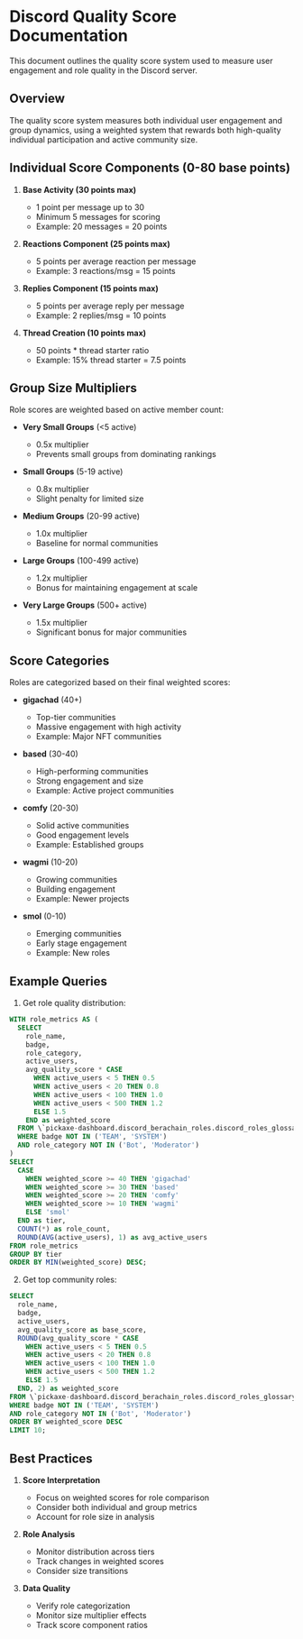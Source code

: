 # Discord Quality Score Documentation

This document outlines the quality score system used to measure user engagement and role quality in the Discord server.

## Overview

The quality score system measures both individual user engagement and group dynamics, using a weighted system that rewards both high-quality individual participation and active community size.

## Individual Score Components (0-80 base points)

1. **Base Activity (30 points max)**
   - 1 point per message up to 30
   - Minimum 5 messages for scoring
   - Example: 20 messages = 20 points

2. **Reactions Component (25 points max)**
   - 5 points per average reaction per message
   - Example: 3 reactions/msg = 15 points

3. **Replies Component (15 points max)**
   - 5 points per average reply per message
   - Example: 2 replies/msg = 10 points

4. **Thread Creation (10 points max)**
   - 50 points * thread starter ratio
   - Example: 15% thread starter = 7.5 points

## Group Size Multipliers

Role scores are weighted based on active member count:

- **Very Small Groups** (<5 active)
  - 0.5x multiplier
  - Prevents small groups from dominating rankings

- **Small Groups** (5-19 active)
  - 0.8x multiplier
  - Slight penalty for limited size

- **Medium Groups** (20-99 active)
  - 1.0x multiplier
  - Baseline for normal communities

- **Large Groups** (100-499 active)
  - 1.2x multiplier
  - Bonus for maintaining engagement at scale

- **Very Large Groups** (500+ active)
  - 1.5x multiplier
  - Significant bonus for major communities

## Score Categories

Roles are categorized based on their final weighted scores:

- **gigachad** (40+)
  - Top-tier communities
  - Massive engagement with high activity
  - Example: Major NFT communities

- **based** (30-40)
  - High-performing communities
  - Strong engagement and size
  - Example: Active project communities

- **comfy** (20-30)
  - Solid active communities
  - Good engagement levels
  - Example: Established groups

- **wagmi** (10-20)
  - Growing communities
  - Building engagement
  - Example: Newer projects

- **smol** (0-10)
  - Emerging communities
  - Early stage engagement
  - Example: New roles

## Example Queries

1. Get role quality distribution:
```sql
WITH role_metrics AS (
  SELECT 
    role_name,
    badge,
    role_category,
    active_users,
    avg_quality_score * CASE 
      WHEN active_users < 5 THEN 0.5
      WHEN active_users < 20 THEN 0.8
      WHEN active_users < 100 THEN 1.0
      WHEN active_users < 500 THEN 1.2
      ELSE 1.5
    END as weighted_score
  FROM \`pickaxe-dashboard.discord_berachain_roles.discord_roles_glossary\`
  WHERE badge NOT IN ('TEAM', 'SYSTEM')
  AND role_category NOT IN ('Bot', 'Moderator')
)
SELECT 
  CASE 
    WHEN weighted_score >= 40 THEN 'gigachad'
    WHEN weighted_score >= 30 THEN 'based'
    WHEN weighted_score >= 20 THEN 'comfy'
    WHEN weighted_score >= 10 THEN 'wagmi'
    ELSE 'smol'
  END as tier,
  COUNT(*) as role_count,
  ROUND(AVG(active_users), 1) as avg_active_users
FROM role_metrics
GROUP BY tier
ORDER BY MIN(weighted_score) DESC;
```

2. Get top community roles:
```sql
SELECT 
  role_name,
  badge,
  active_users,
  avg_quality_score as base_score,
  ROUND(avg_quality_score * CASE 
    WHEN active_users < 5 THEN 0.5
    WHEN active_users < 20 THEN 0.8
    WHEN active_users < 100 THEN 1.0
    WHEN active_users < 500 THEN 1.2
    ELSE 1.5
  END, 2) as weighted_score
FROM \`pickaxe-dashboard.discord_berachain_roles.discord_roles_glossary\`
WHERE badge NOT IN ('TEAM', 'SYSTEM')
AND role_category NOT IN ('Bot', 'Moderator')
ORDER BY weighted_score DESC
LIMIT 10;
```

## Best Practices

1. **Score Interpretation**
   - Focus on weighted scores for role comparison
   - Consider both individual and group metrics
   - Account for role size in analysis

2. **Role Analysis**
   - Monitor distribution across tiers
   - Track changes in weighted scores
   - Consider size transitions

3. **Data Quality**
   - Verify role categorization
   - Monitor size multiplier effects
   - Track score component ratios
